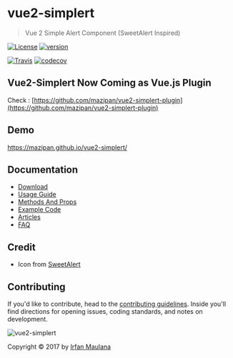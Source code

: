 # vue2-simplert

> Vue 2 Simple Alert Component (SweetAlert Inspired)

[![License](https://img.shields.io/github/license/mazipan/vue2-simplert.svg?maxAge=3600)](https://github.com/mazipan/vue2-simplert) [![version](https://img.shields.io/npm/v/vue2-simplert.svg)](https://www.npmjs.com/package/vue2-simplert)

[![Travis](https://img.shields.io/travis/mazipan/vue2-simplert.svg)](https://travis-ci.org/mazipan/vue2-simplert)
[![codecov](https://codecov.io/gh/mazipan/vue2-simplert/branch/master/graph/badge.svg)](https://codecov.io/gh/mazipan/vue2-simplert)

## Vue2-Simplert Now Coming as Vue.js Plugin

Check : [https://github.com/mazipan/vue2-simplert-plugin](https://github.com/mazipan/vue2-simplert-plugin)

## Demo

https://mazipan.github.io/vue2-simplert/

## Documentation

 + [Download](https://mazipan.gitbooks.io/vue2-simplert/download.html)
 + [Usage Guide](https://mazipan.gitbooks.io/vue2-simplert/usage.html)
 + [Methods And Props](https://mazipan.gitbooks.io/vue2-simplert/method-and-props.html)
 + [Example Code](https://mazipan.gitbooks.io/vue2-simplert/example.html)
 + [Articles](https://mazipan.gitbooks.io/vue2-simplert/articles.html)
 + [FAQ](https://mazipan.gitbooks.io/vue2-simplert/faq.html)

## Credit

+ Icon from [SweetAlert](https://github.com/t4t5/sweetalert)

## Contributing

If you'd like to contribute, head to the [contributing guidelines](CONTRIBUTING.md). Inside you'll find directions for opening issues, coding standards, and notes on development.

![vue2-simplert](https://mazipan.github.io/vue2-simplert/images/vue2-simplert-logo.png)

Copyright © 2017 by [Irfan Maulana](https://github.com/mazipan/)
